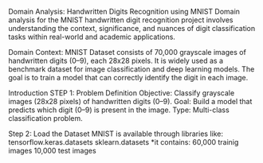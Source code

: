 
Domain Analysis: Handwritten Digits Recognition using MNIST
Domain analysis for the MNIST handwritten digit recognition project involves understanding the context, significance, and nuances of digit classification tasks within real-world and academic applications.

Domain Context:
MNIST Dataset consists of 70,000 grayscale images of handwritten digits (0–9), each 28x28 pixels.
It is widely used as a benchmark dataset for image classification and deep learning models.
The goal is to train a model that can correctly identify the digit in each image.

Introduction
STEP 1: Problem Definition
Objective: Classify grayscale images (28x28 pixels) of handwritten digits (0–9).
Goal: Build a model that predicts which digit (0–9) is present in the image.
Type: Multi-class classification problem.

Step 2: Load the Dataset
MNIST is available through libraries like:
tensorflow.keras.datasets
sklearn.datasets *it contains:
60,000 trainig images
10,000 test images
